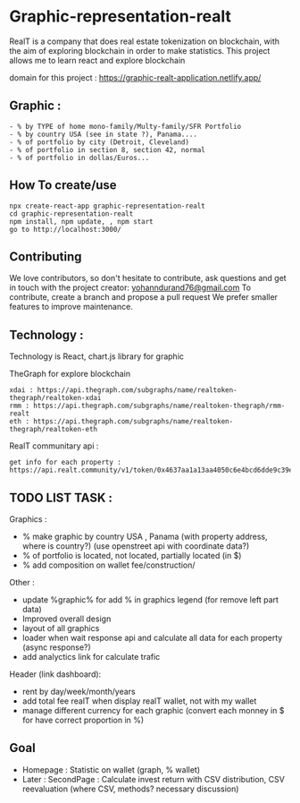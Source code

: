 # Graphic-representation-realt

RealT is a company that does real estate tokenization on blockchain, with the aim of exploring blockchain in order to make statistics.
This project allows me to learn react and explore blockchain

domain for this project : https://graphic-realt-application.netlify.app/

## Graphic :

```shell
- % by TYPE of home mono-family/Multy-family/SFR Portfolio
- % by country USA (see in state ?), Panama....
- % of portfolio by city (Detroit, Cleveland)
- % of portfolio in section 8, section 42, normal
- % of portfolio in dollas/Euros...
```

## How To create/use

```shell
npx create-react-app graphic-representation-realt
cd graphic-representation-realt
npm install, npm update, , npm start
go to http://localhost:3000/
```

## Contributing

We love contributors, so don't hesitate to contribute, ask questions and get in touch with the project creator: yohanndurand76@gmail.com
To contribute, create a branch and propose a pull request
We prefer smaller features to improve maintenance.

## Technology :

Technology is React,
chart.js library for graphic

TheGraph for explore blockchain

```shell
xdai : https://api.thegraph.com/subgraphs/name/realtoken-thegraph/realtoken-xdai
rmm : https://api.thegraph.com/subgraphs/name/realtoken-thegraph/rmm-realt
eth : https://api.thegraph.com/subgraphs/name/realtoken-thegraph/realtoken-eth
```
RealT communitary api :

```shell
get info for each property : https://api.realt.community/v1/token/0x4637aa1a13aa4050c6e4bcd6dde9c39e80e9dd54
```

## TODO LIST TASK :

Graphics :
- % make graphic by country USA , Panama (with property address, where is country?) (use openstreet api with coordinate data?)
- % of portfolio is located, not located, partially located (in $)
- % add composition on wallet fee/construction/

Other :
- update %graphic% for add % in graphics legend (for remove left part data)
- Improved overall design
- layout of all graphics
- loader when wait response api and calculate all data for each property (async response?)
- add analyctics link for calculate trafic

Header (link dashboard):
- rent by day/week/month/years
- add total fee realT when display realT wallet, not with my wallet
- manage different currency for each graphic (convert each monney in $ for have correct proportion in %)

## Goal

- Homepage : Statistic on wallet (graph, % wallet)
- Later : SecondPage : Calculate invest return with CSV distribution, CSV reevaluation (where CSV, methods? necessary discussion)
